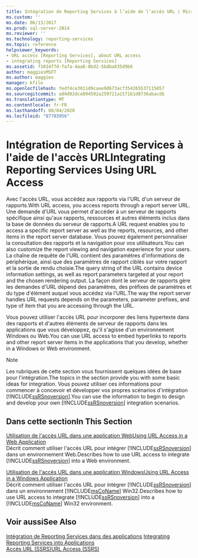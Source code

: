 ```yaml
---
title: Intégration de Reporting Services à l’aide de l’accès URL | Microsoft Docs
ms.custom: ''
ms.date: 06/13/2017
ms.prod: sql-server-2014
ms.reviewer: ''
ms.technology: reporting-services
ms.topic: reference
helpviewer_keywords:
- URL access [Reporting Services], about URL access
- integrating reports [Reporting Services]
ms.assetid: f1014f7d-fafa-4aa8-8bd2-5bdba835d9b6
author: maggiesMSFT
ms.author: maggies
manager: kfile
ms.openlocfilehash: fedf4ce3011d9caae9d673acf354265537115057
ms.sourcegitcommit: ad4d92dce894592a259721a1571b1d8736abacdb
ms.translationtype: MT
ms.contentlocale: fr-FR
ms.lasthandoff: 08/04/2020
ms.locfileid: "87703956"
---
```

# <a name="integrating-reporting-services-using-url-access"></a><span data-ttu-id="95327-102">Intégration de Reporting Services à l'aide de l'accès URL</span><span class="sxs-lookup"><span data-stu-id="95327-102">Integrating Reporting Services Using URL Access</span></span>
  <span data-ttu-id="95327-103">Avec l'accès URL, vous accédez aux rapports via l'URL d'un serveur de rapports.</span><span class="sxs-lookup"><span data-stu-id="95327-103">With URL access, you access reports through a report server URL.</span></span> <span data-ttu-id="95327-104">Une demande d'URL vous permet d'accéder à un serveur de rapports spécifique ainsi qu'aux rapports, ressources et autres éléments inclus dans la base de données du serveur de rapports.</span><span class="sxs-lookup"><span data-stu-id="95327-104">A URL request enables you to access a specific report server as well as the reports, resources, and other items in the report server database.</span></span> <span data-ttu-id="95327-105">Vous pouvez également personnaliser la consultation des rapports et la navigation pour vos utilisateurs.</span><span class="sxs-lookup"><span data-stu-id="95327-105">You can also customize the report viewing and navigation experience for your users.</span></span> <span data-ttu-id="95327-106">La chaîne de requête de l'URL contient des paramètres d'informations de périphérique, ainsi que des paramètres de rapport ciblés sur votre rapport et la sortie de rendu choisie.</span><span class="sxs-lookup"><span data-stu-id="95327-106">The query string of the URL contains device information settings, as well as report parameters targeted at your report and the chosen rendering output.</span></span> <span data-ttu-id="95327-107">La façon dont le serveur de rapports gère les demandes d'URL dépend des paramètres, des préfixes de paramètres et du type d'élément auquel vous accédez via l'URL.</span><span class="sxs-lookup"><span data-stu-id="95327-107">The way the report server handles URL requests depends on the parameters, parameter prefixes, and type of item that you are accessing through the URL.</span></span>  
  
 <span data-ttu-id="95327-108">Vous pouvez utiliser l'accès URL pour incorporer des liens hypertexte dans des rapports et d'autres éléments de serveur de rapports dans les applications que vous développez, qu'il s'agisse d'un environnement Windows ou Web.</span><span class="sxs-lookup"><span data-stu-id="95327-108">You can use URL access to embed hyperlinks to reports and other report server items in the applications that you develop, whether in a Windows or Web environment.</span></span>  
  
> [!NOTE]  
>  <span data-ttu-id="95327-109">Les rubriques de cette section vous fournissent quelques idées de base pour l'intégration.</span><span class="sxs-lookup"><span data-stu-id="95327-109">The topics in the section provide you with some basic ideas for integration.</span></span> <span data-ttu-id="95327-110">Vous pouvez utiliser ces informations pour commencer à concevoir et développer vos propres scénarios d'intégration [!INCLUDE[ssRSnoversion](../../includes/ssrsnoversion-md.md)].</span><span class="sxs-lookup"><span data-stu-id="95327-110">You can use the information to begin to design and develop your own [!INCLUDE[ssRSnoversion](../../includes/ssrsnoversion-md.md)] integration scenarios.</span></span>  
  
## <a name="in-this-section"></a><span data-ttu-id="95327-111">Dans cette section</span><span class="sxs-lookup"><span data-stu-id="95327-111">In This Section</span></span>  
 [<span data-ttu-id="95327-112">Utilisation de l'accès URL dans une application Web</span><span class="sxs-lookup"><span data-stu-id="95327-112">Using URL Access in a Web Application</span></span>](integrating-reporting-services-using-url-access-web-application.md)  
 <span data-ttu-id="95327-113">Décrit comment utiliser l'accès URL pour intégrer [!INCLUDE[ssRSnoversion](../../includes/ssrsnoversion-md.md)] dans un environnement Web.</span><span class="sxs-lookup"><span data-stu-id="95327-113">Describes how to use URL access to integrate [!INCLUDE[ssRSnoversion](../../includes/ssrsnoversion-md.md)] into a Web environment.</span></span>  
  
 [<span data-ttu-id="95327-114">Utilisation de l'accès URL dans une application Windows</span><span class="sxs-lookup"><span data-stu-id="95327-114">Using URL Access in a Windows Application</span></span>](integrating-reporting-services-using-url-access-windows-application.md)  
 <span data-ttu-id="95327-115">Décrit comment utiliser l'accès URL pour intégrer [!INCLUDE[ssRSnoversion](../../includes/ssrsnoversion-md.md)] dans un environnement [!INCLUDE[msCoName](../../includes/msconame-md.md)] Win32.</span><span class="sxs-lookup"><span data-stu-id="95327-115">Describes how to use URL access to integrate [!INCLUDE[ssRSnoversion](../../includes/ssrsnoversion-md.md)] into a [!INCLUDE[msCoName](../../includes/msconame-md.md)] Win32 environment.</span></span>  
  
## <a name="see-also"></a><span data-ttu-id="95327-116">Voir aussi</span><span class="sxs-lookup"><span data-stu-id="95327-116">See Also</span></span>  
 <span data-ttu-id="95327-117">[Intégration de Reporting Services dans des applications](../application-integration/integrating-reporting-services-into-applications.md) </span><span class="sxs-lookup"><span data-stu-id="95327-117">[Integrating Reporting Services into Applications](../application-integration/integrating-reporting-services-into-applications.md) </span></span>  
 [<span data-ttu-id="95327-118">Accès URL &#40;SSRS&#41;</span><span class="sxs-lookup"><span data-stu-id="95327-118">URL Access &#40;SSRS&#41;</span></span>](../url-access-ssrs.md)  
  
  

